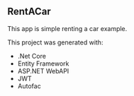 ## RentACar
This app is simple renting a car example.

This project was generated with:                    
- .Net Core                                      
- Entity Framework
- ASP.NET WebAPI
- JWT                            
- Autofac

